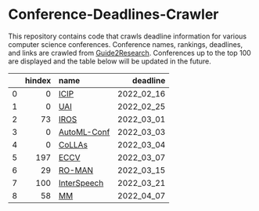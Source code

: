 # Conference-Deadlines-Crawler 

 This repository contains code that crawls deadline information for various computer science conferences. Conference names, rankings, deadlines, and links are crawled from [Guide2Research](https://www.guide2research.com/topconf/machine-learning). Conferences up to the top 100 are displayed and the table below will be updated in the future.

|    |   hindex | name                                           |   deadline |
|---:|---------:|:-----------------------------------------------|-----------:|
|  0 |        0 | [ICIP](https://2022.ieeeicip.org)              | 2022_02_16 |
|  1 |        0 | [UAI](https://www.auai.org/uai2022/)           | 2022_02_25 |
|  2 |       73 | [IROS](https://iros2022.org/)                  | 2022_03_01 |
|  3 |        0 | [AutoML-Conf](https://automl.cc/)              | 2022_03_03 |
|  4 |        0 | [CoLLAs](https://lifelong-ml.cc)               | 2022_03_04 |
|  5 |      197 | [ECCV](https://eccv2022.ecva.net/)             | 2022_03_07 |
|  6 |       29 | [RO-MAN](http://www.ro-man2022.org/)           | 2022_03_15 |
|  7 |      100 | [InterSpeech](http://www.interspeech2022.org/) | 2022_03_21 |
|  8 |       58 | [MM](https://2022.acmmm.org/)                  | 2022_04_07 |